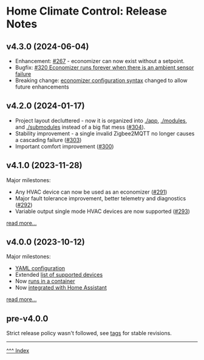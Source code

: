 Home Climate Control: Release Notes
==

## v4.3.0 (2024-06-04)

* Enhancement: [#267](https://github.com/home-climate-control/dz/issues/267) - economizer can now exist without a setpoint.
* Bugfix: [#320 Economizer runs forever when there is an ambient sensor failure](https://github.com/home-climate-control/dz/issues/320)
* Breaking change: [economizer configuration syntax](../configuration/zones.md#economizer) changed to allow future enhancements

## v4.2.0 (2024-01-17)

* Project layout decluttered - now it is organized into [./app](../app), [./modules](../modules), and [./submodules](../submodules) instead of a big flat mess ([#304](https://github.com/home-climate-control/dz/issues/304)).
* Stability improvement - a single invalid Zigbee2MQTT no longer causes a cascading failure ([#303](https://github.com/home-climate-control/dz/issues/303))
* Important comfort improvement ([#300](https://github.com/home-climate-control/dz/issues/300))

## v4.1.0 (2023-11-28)
Major milestones:

* Any HVAC device can now be used as an economizer ([#291](https://github.com/home-climate-control/dz/issues/291))
* Major fault tolerance improvement, better telemetry and diagnostics ([#292](https://github.com/home-climate-control/dz/issues/292))
* Variable output single mode HVAC devices are now supported ([#293](https://github.com/home-climate-control/dz/issues/293))

[read more...](./release-notes/v4.1.0.md)

## v4.0.0 (2023-10-12)
Major milestones:
* [YAML configuration](../docs/configuration/index.md)
* Extended [list of supported devices](../docs/hardware/index.md)
* Now [runs in a container](../docs/build/index.md#docker)
* Now [integrated with Home Assistant](../docs/configuration/home-assistant.md)

[read more...](./release-notes/v4.0.0.md)

## pre-v4.0.0

Strict release policy wasn't followed, see [tags](https://github.com/home-climate-control/dz/tags) for stable revisions.

---
[^^^ Index](./index.md)
